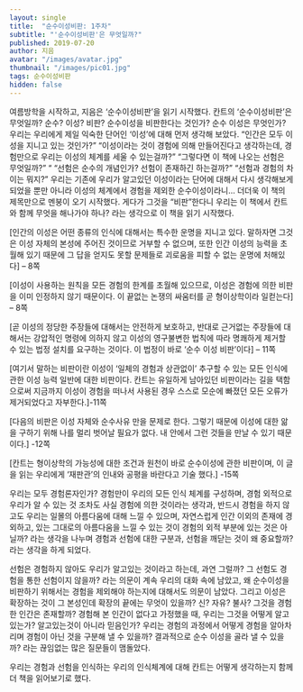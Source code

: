 ```yaml
---
layout: single
title:  "순수이성비판: 1주차"
subtitle: "'순수이성비판'은 무엇일까?"
published: 2019-07-20
author: 지음
avatar: "/images/avatar.jpg"
thumbnail: "/images/pic01.jpg"
tags: 순수이성비판
hidden: false
---
```


여름방학을 시작하고, 지음은 ‘순수이성비판’을 읽기 시작했다. 칸트의 ‘순수이성비판’은 무엇일까?
순수? 이성? 비판? 순수이성을 비판한다는 것인가? 순수 이성은 무엇인가? 우리는 우리에게 제일 익숙한 단어인 ‘이성’에 대해 먼저 생각해 보았다. “인간은 모두 이성을 지니고 있는 것인가?” “이성이라는 것이 경험에 의해 만들어진다고 생각하는데, 경험만으로 우리는 이성의 체계를 세울 수 있는걸까?” “그렇다면 이 책에 나오는 선험은 무엇일까?” “ “선험은 순수의 개념인가? 선험이 존재하긴 하는걸까?” “선험과 경험의 차이는 뭐지?” 우리는 기존에 우리가 알고있던 이성이라는 단어에 대해서 다시 생각해보게 되었을 뿐만 아니라 이성의 체계에서 경험을 제외한 순수이성이라니… 더더욱 이 책의 제목만으로 멘붕이 오기 시작했다. 게다가 그것을 “비판”한다니 우리는 이 책에서 칸트와 함께 무엇을 해나가야 하나? 라는 생각으로 이 책을 읽기 시작했다.

[인간의 이성은 어떤 종류의 인식에 대해서는 특수한 운명을 지니고 있다. 말하자면 그것은 이성 자체의 본성에 주어진 것이므로 거부할 수 없으며, 또한 인간 이성의 능력을 초월해 있기 때문에 그 답을 얻지도 못할 문제들로 괴로움을 피할 수 없는 운명에 처해있다] – 8쪽

[이성이 사용하는 원칙을 모든 경험의 한계를 초월해 있으므로, 이성은 경험에 의한 비판을 이미 인정하지 않기 때문이다. 이 끝없는 논쟁의 싸움터를 곧 형이상학이라 일컫는다] – 8쪽

[곧 이성의 정당한 주장들에 대해서는 안전하게 보호하고, 반대로 근거없는 주장들에 대해서는 강압적인 명령에 의하지 않고 이성의 영구불변한 법칙에 따라 명쾌하게 제거할 수 있는 법정 설치를 요구하는 것이다. 이 법정이 바로 ‘순수 이성 비판’이다] – 11쪽

[여기서 말하는 비판이란 이성이 ‘일체의 경험과 상관없이’ 추구할 수 있는 모든 인식에 관한 이성 능력 일반에 대한 비판이다. 칸트는 유일하게 남아있던 비판이라는 길을 택함으로써 지금까지 이성이 경험을 떠나서 사용된 경우 스스로 모순에 빠졌던 모든 오류가 제거되었다고 자부한다.]-11쪽

[다음의 비판은 이성 자체와 순수사유 만을 문제로 한다. 그렇기 때문에 이성에 대한 앎을 구하기 위해 나를 멀리 벗어날 필요가 없다. 내 안에서 그런 것들을 만날 수 있기 때문이다.] -12쪽

[칸트는 형이상학의 가능성에 대한 조건과 원천이 바로 순수이성에 관한 비판이며, 이 글을 읽는 우리에게 ‘재판관’의 인내와 공평을 바란다고 기술 했다.] -15쪽

우리는 모두 경험론자인가? 경험만이 우리의 모든 인식 체계를 구성하며, 경험 외적으로 우리가 알 수 있는 것 조차도 사실 경험에 의한 것이라는 생각과, 반드시 경험을 하지 않고도 우리는 일몰의 아름다움에 대해 느낄 수 있으며, 자연스럽게 인간 이외의 존재에 경외하고, 있는 그대로의 아름다움을 느낄 수 있는 것이 경험의 외적 부분에 있는 것은 아닐까? 라는 생각을 나누며 경험과 선험에 대한 구분과, 선험을 깨닫는 것이 왜 중요할까? 라는 생각을 하게 되었다.

선험은 경험하지 않아도 우리가 알고있는 것이라고 하는데, 과연 그럴까? 그 선험도 경험을 통한 선험이지 않을까? 라는 의문이 계속 우리의 대화 속에 남았고, 왜 순수이성을 비판하기 위해서는 경험을 제외해야 하는지에 대해서도 의문이 남았다. 그리고 이성은 확장하는 것이 그 본성인데 확장의 끝에는 무엇이 있을까? 신? 자유? 불사? 그것을 경험한 인간은 존재할까? 경험해 본 인간이 없다고 가정했을 때, 우리는 그것을 어떻게 알고있는가? 알고있는것이 아니라 믿음인가? 우리는 경험의 과정에서 어떻게 경험을 알아차리며 경험이 아닌 것을 구분해 낼 수 있을까? 결과적으로 순수 이성을 골라 낼 수 있을까? 라는 끊임없는 많은 질문들이 맴돌았다.

우리는 경험과 선험을 인식하는 우리의 인식체계에 대해 칸트는 어떻게 생각하는지 함께 더 책을 읽어보기로 했다.

